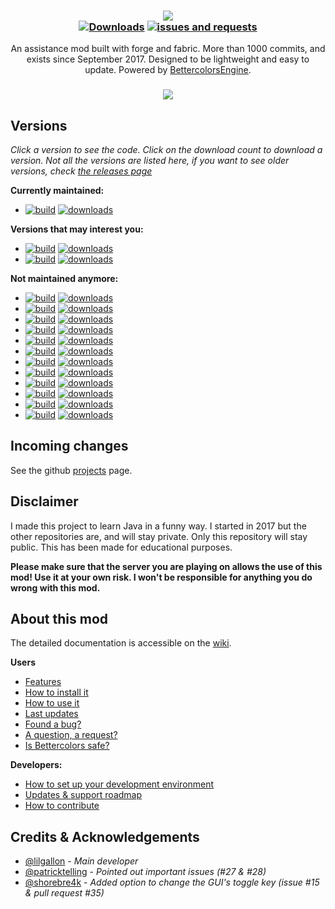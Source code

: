 <h3 align="center">
  <img src=".github/header.png">
  <br>
  <a href="https://github.com/lilgallon/Bettercolors/releases"><img alt="Downloads" src="https://img.shields.io/github/downloads/lilgallon/bettercolors/total.svg"/></a>
    <a href="https://github.com/lilgallon/Bettercolors/issues"><img alt="issues and requests" src="https://img.shields.io/github/issues/lilgallon/bettercolors.svg?label=issues%20or%20requests"/></a>
</h3>

<p align="center">
  An assistance mod built with forge and fabric. More than 1000 commits, and exists since September 2017. Designed to be lightweight and easy to update. Powered by <a href="https://github.com/lilgallon/BettercolorsEngine">BettercolorsEngine</a>.
</p>

<h3 align="center">
  <img src=".github/illustration.gif">
</h3>

## Versions
*Click a version to see the code. Click on the download count to download a version. Not all the versions are listed here, if you want to see older versions, check [the releases page](https://github.com/lilgallon/Bettercolors/releases)*

**Currently maintained:**

- [![build](https://img.shields.io/github/workflow/status/lilgallon/Bettercolors/Build%20MC1.19.x_fabric?label=Bettercolors%207.4.1%20for%20MC1.19.x%20(fabric))](https://github.com/lilgallon/Bettercolors/tree/MC_1.19.x_fabric) [![downloads](https://img.shields.io/github/downloads/lilgallon/Bettercolors/7.4.1-MC1.19.4fa/total)](https://github.com/lilgallon/Bettercolors/releases/tag/7.4.1-MC1.19.4fa)

**Versions that may interest you:**

- [![build](https://img.shields.io/github/workflow/status/lilgallon/Bettercolors/Build%20MC1.8.9?label=Bettercolors%207.4.0%20for%20MC1.8.9%20(forge))](https://github.com/lilgallon/Bettercolors/tree/MC_1.8.9) [![downloads](https://img.shields.io/github/downloads/lilgallon/Bettercolors/7.4.0-MC1.8.9/total)](https://github.com/lilgallon/Bettercolors/releases/tag/7.4.0-MC1.8.9)
- [![build](https://img.shields.io/github/workflow/status/lilgallon/Bettercolors/Build%20MC1.16.4?label=Bettercolors%207.4.0%20for%20MC1.16.4%20(forge))](https://github.com/lilgallon/Bettercolors/tree/MC_1.16.4) [![downloads](https://img.shields.io/github/downloads/lilgallon/Bettercolors/7.4.0-MC1.16.4/total)](https://github.com/lilgallon/Bettercolors/releases/tag/7.4.0-MC1.16.4)

**Not maintained anymore:**

- [![build](https://img.shields.io/github/workflow/status/lilgallon/Bettercolors/Build%20MC1.12.2?label=Bettercolors%206.1.0%20for%20MC1.12.2%20(forge))](https://github.com/lilgallon/Bettercolors/tree/MC_1.12.2) [![downloads](https://img.shields.io/github/downloads/lilgallon/Bettercolors/6.1.0-MC1.12.2/total)](https://github.com/lilgallon/Bettercolors/releases/tag/6.1.0-MC1.12.2)
- [![build](https://img.shields.io/github/workflow/status/lilgallon/Bettercolors/Build%20MC1.13.2?label=Bettercolors%206.0.0%20for%20MC1.13.2%20(forge))](https://github.com/lilgallon/Bettercolors/tree/MC_1.13.2) [![downloads](https://img.shields.io/github/downloads/lilgallon/Bettercolors/6.0.0-MC1.13.2/total)](https://github.com/lilgallon/Bettercolors/releases/tag/6.0.0-MC1.13.2)
- [![build](https://img.shields.io/github/workflow/status/lilgallon/Bettercolors/Build%20MC1.14.4?label=Bettercolors%206.1.0%20for%20MC1.14.4%20(forge))](https://github.com/lilgallon/Bettercolors/tree/MC_1.14.4) [![downloads](https://img.shields.io/github/downloads/lilgallon/Bettercolors/6.1.0-MC1.14.4/total)](https://github.com/lilgallon/Bettercolors/releases/tag/6.1.0-MC1.14.4)
- [![build](https://img.shields.io/github/workflow/status/lilgallon/Bettercolors/Build%20MC1.15.2?label=Bettercolors%206.1.2%20for%20MC1.15.2%20(forge))](https://github.com/lilgallon/Bettercolors/tree/MC_1.15.2) [![downloads](https://img.shields.io/github/downloads/lilgallon/Bettercolors/6.1.2-MC1.15.2/total)](https://github.com/lilgallon/Bettercolors/releases/tag/6.1.2-MC1.15.2)
- [![build](https://img.shields.io/github/workflow/status/lilgallon/Bettercolors/Build%20MC1.16.1?label=Bettercolors%207.2.0%20for%20MC1.16.1%20(forge))](https://github.com/lilgallon/Bettercolors/tree/MC_1.16.1) [![downloads](https://img.shields.io/github/downloads/lilgallon/Bettercolors/7.2.0-MC1.16.1/total)](https://github.com/lilgallon/Bettercolors/releases/tag/7.2.0-MC1.16.1)
- [![build](https://img.shields.io/github/workflow/status/lilgallon/Bettercolors/Build%20MC1.16.2?label=Bettercolors%207.3.0%20for%20MC1.16.2%20(forge))](https://github.com/lilgallon/Bettercolors/tree/MC_1.16.2) [![downloads](https://img.shields.io/github/downloads/lilgallon/Bettercolors/7.3.0-MC1.16.2/total)](https://github.com/lilgallon/Bettercolors/releases/tag/7.3.0-MC1.16.2)
- [![build](https://img.shields.io/github/workflow/status/lilgallon/Bettercolors/Build%20MC1.16.2_fabric?label=Bettercolors%207.3.0%20for%20MC1.16.2%20(fabric))](https://github.com/lilgallon/Bettercolors/tree/MC_1.16.2_fabric) [![downloads](https://img.shields.io/github/downloads/lilgallon/Bettercolors/7.3.0-MC1.16.2fa/total)](https://github.com/lilgallon/Bettercolors/releases/tag/7.3.0-MC1.16.2fa)
- [![build](https://img.shields.io/github/workflow/status/lilgallon/Bettercolors/Build%20MC1.16.4_fabric?label=Bettercolors%207.4.0%20for%20MC1.16.4%20(fabric))](https://github.com/lilgallon/Bettercolors/tree/MC_1.16.4_fabric) [![downloads](https://img.shields.io/github/downloads/lilgallon/Bettercolors/7.4.0-MC1.16.4fa/total)](https://github.com/lilgallon/Bettercolors/releases/tag/7.4.0-MC1.16.4fa)
- [![build](https://img.shields.io/github/workflow/status/lilgallon/Bettercolors/Build%20MC1.16.5_fabric?label=Bettercolors%207.4.0%20for%20MC1.16.5%20(fabric))](https://github.com/lilgallon/Bettercolors/tree/MC_1.16.5_fabric) [![downloads](https://img.shields.io/github/downloads/lilgallon/Bettercolors/7.4.0-MC1.16.5fa/total)](https://github.com/lilgallon/Bettercolors/releases/tag/7.4.0-MC1.16.5fa)
- [![build](https://img.shields.io/github/workflow/status/lilgallon/Bettercolors/Build%20MC1.17.1_fabric?label=Bettercolors%207.4.0%20for%20MC1.17.1%20(fabric))](https://github.com/lilgallon/Bettercolors/tree/MC_1.17.1_fabric) [![downloads](https://img.shields.io/github/downloads/lilgallon/Bettercolors/7.4.0-MC1.17.1fa/total)](https://github.com/lilgallon/Bettercolors/releases/tag/7.4.0-MC1.17.1fa)
- [![build](https://img.shields.io/github/workflow/status/lilgallon/Bettercolors/Build%20MC1.18.0_fabric?label=Bettercolors%207.4.1%20for%20MC1.18.0%20(fabric))](https://github.com/lilgallon/Bettercolors/tree/MC_1.18.0_fabric) [![downloads](https://img.shields.io/github/downloads/lilgallon/Bettercolors/7.4.1-MC1.18.0fa/total)](https://github.com/lilgallon/Bettercolors/releases/tag/7.4.1-MC1.18.0fa)
- [![build](https://img.shields.io/github/workflow/status/lilgallon/Bettercolors/Build%20MC1.19.x_fabric?label=Bettercolors%207.4.1%20for%20MC1.19.x%20(fabric))](https://github.com/lilgallon/Bettercolors/tree/MC_1.19.x_fabric) [![downloads](https://img.shields.io/github/downloads/lilgallon/Bettercolors/7.4.1-MC1.19.0fa/total)](https://github.com/lilgallon/Bettercolors/releases/tag/7.4.1-MC1.19.0fa)

## Incoming changes

See the github [projects](https://github.com/lilgallon/Bettercolors/projects) page.

## Disclaimer

I made this project to learn Java in a funny way. I started in 2017 but the other repositories are, and will stay private. Only this repository will stay public. This has been made for educational purposes.

**Please make sure that the server you are playing on allows the use of this mod! Use it at your own risk. I won't be responsible for anything you do wrong with this mod.**

## About this mod

The detailed documentation is accessible on the [wiki](https://github.com/lilgallon/Bettercolors/wiki).

**Users**
- [Features](https://github.com/lilgallon/Bettercolors/wiki/2.-Features)
- [How to install it](https://github.com/lilgallon/Bettercolors/wiki/1.-User-section)
- [How to use it](https://github.com/lilgallon/Bettercolors/wiki/1.-User-section)
- [Last updates](https://github.com/lilgallon/Bettercolors/wiki/4.-Updates-&-Support-roadmap)
- [Found a bug?](https://github.com/lilgallon/Bettercolors/issues/new?assignees=&labels=&template=bug_report.md&title=)
- [A question, a request?](https://github.com/lilgallon/Bettercolors/issues/new?assignees=&labels=&template=feature_request.md&title=)
- [Is Bettercolors safe?](https://github.com/lilgallon/Bettercolors/wiki/0.-What-makes-Bettercolors-undetectable)

**Developers:**
- [How to set up your development environment](https://github.com/lilgallon/Bettercolors/wiki/3.-Developer-section)
- [Updates & support roadmap](https://github.com/lilgallon/Bettercolors/wiki/4.-Updates-&-Support-roadmap)
- [How to contribute](https://github.com/lilgallon/Bettercolors/wiki/3.-Developer-section#contributing)

## Credits & Acknowledgements

- [@lilgallon](https://github.com/lilgallon)  - *Main developer*
- [@patricktelling](https://github.com/patricktelling) - *Pointed out important issues (#27 & #28)*
- [@shorebre4k](https://github.com/shorebre4k) - *Added option to change the GUI's toggle key (issue #15 & pull request #35)*
